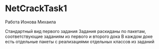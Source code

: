 # NetCrackTask1
Работа Ионова Михаила 

Стандартный вид первого задания
Задания раскиданы по пакетам, соответствующие заданиям из первого и второго дока
В каждом доке есть отдельные пакеты с реализациями отдельных классов из заданий
